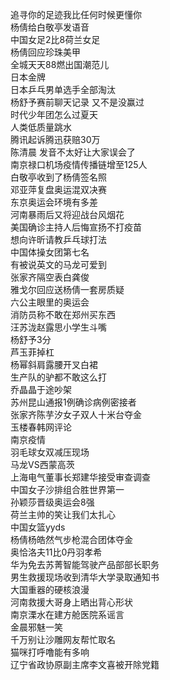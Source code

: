追寻你的足迹我比任何时候更懂你  
杨倩给白敬亭发语音  
中国女足2比8荷兰女足  
杨倩回应珍珠美甲  
全城天天88燃出国潮范儿  
日本金牌  
日本乒乓男单选手全部淘汰  
杨舒予赛前聊天记录 又不是没赢过  
时代少年团怎么过夏天  
人类低质量跳水  
腾讯起诉腾迅获赔30万  
陈清晨 发音不太好让大家误会了  
南京禄口机场疫情传播链增至125人  
白敬亭收到了杨倩签名照  
邓亚萍复盘奥运混双决赛  
东京奥运会环境有多差  
河南暴雨后又将迎战台风烟花  
美国确诊主持人后悔宣扬不打疫苗  
想向许昕请教乒乓球打法  
中国体操女团第七名  
有被说英文的马龙可爱到  
张家齐隔空表白龚俊  
雅戈尔回应送杨倩一套房质疑  
六公主眼里的奥运会  
消防员称不敢在郑州买东西  
汪苏泷赵露思小学生斗嘴  
杨舒予3分  
芦玉菲掉杠  
杨幂斜肩露腰开叉白裙  
生产队的驴都不敢这么打  
乔晶晶于途吵架  
苏州昆山通报1例确诊病例密接者  
张家齐陈芋汐女子双人十米台夺金  
玉楼春韩网评论  
南京疫情  
羽毛球女双减压现场  
马龙VS西蒙高茨  
上海电气董事长郑建华接受审查调查  
中国女子沙排组合胜世界第一  
孙颖莎晋级奥运会8强  
荷兰主帅的笑让我们太扎心  
中国女篮yyds  
杨倩杨皓然气步枪混合团体夺金  
奥恰洛夫11比0丹羽孝希  
华为免去苏菁智能驾驶产品部部长职务  
男生救援现场收到清华大学录取通知书  
大国重器的硬核浪漫  
河南救援大哥身上晒出背心形状  
南京溧水在建方舱医院系谣言  
金晨邪魅一笑  
千万别让沙雕网友帮忙取名  
猫咪打呼噜能有多响  
辽宁省政协原副主席李文喜被开除党籍  
